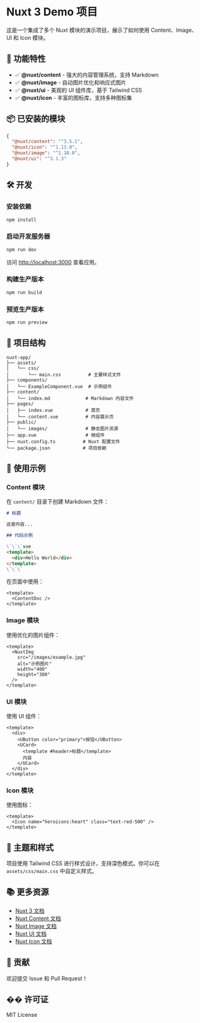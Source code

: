 # Nuxt 3 Demo 项目

这是一个集成了多个 Nuxt 模块的演示项目，展示了如何使用 Content、Image、UI 和 Icon 模块。

## 🚀 功能特性

- ✅ **@nuxt/content** - 强大的内容管理系统，支持 Markdown
- ✅ **@nuxt/image** - 自动图片优化和响应式图片
- ✅ **@nuxt/ui** - 美观的 UI 组件库，基于 Tailwind CSS
- ✅ **@nuxt/icon** - 丰富的图标库，支持多种图标集

## 📦 已安装的模块

```json
{
  "@nuxt/content": "^3.5.1",
  "@nuxt/icon": "^1.13.0",
  "@nuxt/image": "^1.10.0",
  "@nuxt/ui": "^3.1.3"
}
```

## 🛠️ 开发

### 安装依赖

```bash
npm install
```

### 启动开发服务器

```bash
npm run dev
```

访问 [http://localhost:3000](http://localhost:3000) 查看应用。

### 构建生产版本

```bash
npm run build
```

### 预览生产版本

```bash
npm run preview
```

## 📁 项目结构

```
nuxt-app/
├── assets/
│   └── css/
│       └── main.css          # 主要样式文件
├── components/
│   └── ExampleComponent.vue  # 示例组件
├── content/
│   └── index.md             # Markdown 内容文件
├── pages/
│   ├── index.vue            # 首页
│   └── content.vue          # 内容展示页
├── public/
│   └── images/              # 静态图片资源
├── app.vue                  # 根组件
├── nuxt.config.ts          # Nuxt 配置文件
└── package.json            # 项目依赖
```

## 🎯 使用示例

### Content 模块

在 `content/` 目录下创建 Markdown 文件：

```markdown
# 标题

这是内容...

## 代码示例

\`\`\`vue
<template>
  <div>Hello World</div>
</template>
\`\`\`
```

在页面中使用：

```vue
<template>
  <ContentDoc />
</template>
```

### Image 模块

使用优化的图片组件：

```vue
<template>
  <NuxtImg 
    src="/images/example.jpg" 
    alt="示例图片"
    width="400"
    height="300"
  />
</template>
```

### UI 模块

使用 UI 组件：

```vue
<template>
  <div>
    <UButton color="primary">按钮</UButton>
    <UCard>
      <template #header>标题</template>
      内容
    </UCard>
  </div>
</template>
```

### Icon 模块

使用图标：

```vue
<template>
  <Icon name="heroicons:heart" class="text-red-500" />
</template>
```

## 🎨 主题和样式

项目使用 Tailwind CSS 进行样式设计，支持深色模式。你可以在 `assets/css/main.css` 中自定义样式。

## 📚 更多资源

- [Nuxt 3 文档](https://nuxt.com/)
- [Nuxt Content 文档](https://content.nuxt.com/)
- [Nuxt Image 文档](https://image.nuxt.com/)
- [Nuxt UI 文档](https://ui.nuxt.com/)
- [Nuxt Icon 文档](https://nuxt.com/modules/icon)

## 🤝 贡献

欢迎提交 Issue 和 Pull Request！

## �� 许可证

MIT License
